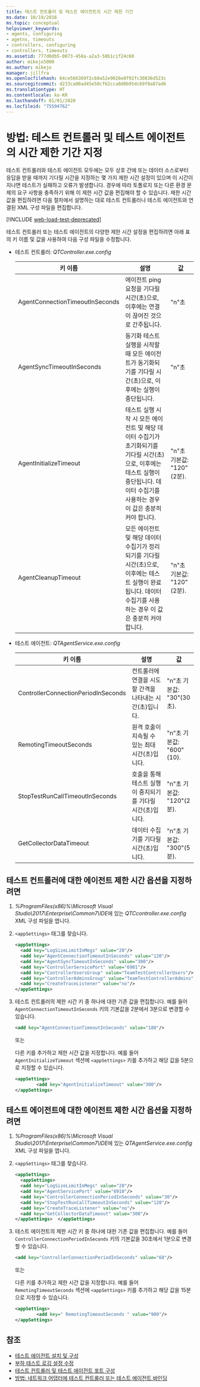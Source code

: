 ```yaml
---
title: 테스트 컨트롤러 및 테스트 에이전트의 시간 제한 기간
ms.date: 10/19/2016
ms.topic: conceptual
helpviewer_keywords:
- agents, configuring
- agetns, timeouts
- controllers, configuring
- controllers, timeouts
ms.assetid: 777d0db5-0073-458a-a2a3-58b1c1f24c60
author: mikejo5000
ms.author: mikejo
manager: jillfra
ms.openlocfilehash: 64ce566369f2c60a52e9026e8f92fc30836d523c
ms.sourcegitcommit: d233ca00ad45e50cf62cca0d0b95dc69f0a87ad6
ms.translationtype: HT
ms.contentlocale: ko-KR
ms.lasthandoff: 01/01/2020
ms.locfileid: "75594762"
---
```

# <a name="how-to-specify-timeout-periods-for-test-controllers-and-test-agents"></a>방법: 테스트 컨트롤러 및 테스트 에이전트의 시간 제한 기간 지정

테스트 컨트롤러와 테스트 에이전트 모두에는 모두 상호 간에 또는 데이터 소스로부터 응답을 받을 때까지 기다릴 시간을 지정하는 몇 가지 제한 시간 설정이 있으며 이 시간이 지나면 테스트가 실패하고 오류가 발생합니다. 경우에 따라 토폴로지 또는 다른 환경 문제의 요구 사항을 충족하기 위해 이 제한 시간 값을 편집해야 할 수 있습니다. 제한 시간 값을 편집하려면 다음 절차에서 설명하는 대로 테스트 컨트롤러나 테스트 에이전트와 연결된 XML 구성 파일을 편집합니다.

[!INCLUDE [web-load-test-deprecated](includes/web-load-test-deprecated.md)]

테스트 컨트롤러 또는 테스트 에이전트의 다양한 제한 시간 설정을 편집하려면 아래 표의 키 이름 및 값을 사용하여 다음 구성 파일을 수정합니다.

- 테스트 컨트롤러: *QTController.exe.config*

    |키 이름|설명|값|
    |-|-----------------|-|
    |AgentConnectionTimeoutInSeconds|에이전트 ping 요청을 기다릴 시간(초)으로, 이후에는 연결이 끊어진 것으로 간주됩니다.|"n"초|
    |AgentSyncTimeoutInSeconds|동기화 테스트 실행을 시작할 때 모든 에이전트가 동기화되기를 기다릴 시간(초)으로, 이후에는 실행이 중단됩니다.|"n"초|
    |AgentInitializeTimeout|테스트 실행 시작 시 모든 에이전트 및 해당 데이터 수집기가 초기화되기를 기다릴 시간(초)으로, 이후에는 테스트 실행이 중단됩니다. 데이터 수집기를 사용하는 경우 이 값은 충분히 커야 합니다.|"n"초 기본값: "120"(2분).|
    |AgentCleanupTimeout|모든 에이전트 및 해당 데이터 수집기가 정리되기를 기다릴 시간(초)으로, 이후에는 테스트 실행이 완료됩니다. 데이터 수집기를 사용하는 경우 이 값은 충분히 커야 합니다.|"n"초 기본값: "120"(2분).|

- 테스트 에이전트: *QTAgentService.exe.config*

    |키 이름|설명|값|
    |-|-----------------|-|
    |ControllerConnectionPeriodInSeconds|컨트롤러에 연결을 시도할 간격을 나타내는 시간(초)입니다.|"n"초 기본값: "30"(30초).|
    |RemotingTimeoutSeconds|원격 호출이 지속될 수 있는 최대 시간(초)입니다.|"n"초 기본값: "600"(10).|
    |StopTestRunCallTimeoutInSeconds|호출을 통해 테스트 실행이 중지되기를 기다릴 시간(초)입니다.|"n"초 기본값: "120"(2분).|
    |GetCollectorDataTimeout|데이터 수집기를 기다릴 시간(초)입니다.|"n"초 기본값: "300"(5분).|

## <a name="to-specify-agent-timeout-options-for-a-test-controller"></a>테스트 컨트롤러에 대한 에이전트 제한 시간 옵션을 지정하려면

1. *%ProgramFiles(x86)%\Microsoft Visual Studio\2017\Enterprise\Common7\IDE*에 있는 *QTCcontroller.exe.config* XML 구성 파일을 엽니다.

2. `<appSettings>` 태그를 찾습니다.

    ```xml
    <appSettings>
      <add key="LogSizeLimitInMegs" value="20"/>
      <add key="AgentConnectionTimeoutInSeconds" value="120"/>
      <add key="AgentSyncTimeoutInSeconds" value="300"/>
      <add key="ControllerServicePort" value="6901"/>
      <add key="ControllerUsersGroup" value="TeamTestControllerUsers"/>
      <add key="ControllerAdminsGroup" value="TeamTestControllerAdmins"/>
      <add key="CreateTraceListener" value="no"/>
    </appSettings>
    ```

3. 테스트 컨트롤러의 제한 시간 키 중 하나에 대한 기존 값을 편집합니다. 예를 들어 `AgentConnectionTimeoutInSeconds` 키의 기본값을 2분에서 3분으로 변경할 수 있습니다.

    ```xml
    <add key="AgentConnectionTimeoutInSeconds" value="180"/>
    ```

    또는

    다른 키를 추가하고 제한 시간 값을 지정합니다. 예를 들어 `AgentInitializeTimeout` 섹션에 `<appSettings>` 키를 추가하고 해당 값을 5분으로 지정할 수 있습니다.

    ```xml
    <appSettings>
            <add key="AgentInitializeTimeout" value="300"/>
    </appSettings>
    ```

## <a name="to-specify-agent-timeout-options-for-a-test-agent"></a>테스트 에이전트에 대한 에이전트 제한 시간 옵션을 지정하려면

1. *%ProgramFiles(x86)%\Microsoft Visual Studio\2017\Enterprise\Common7\IDE*에 있는 *QTAgentService.exe.config* XML 구성 파일을 엽니다.

2. `<appSettings>` 태그를 찾습니다.

    ```xml
    <appSettings>
      <appSettings>
      <add key="LogSizeLimitInMegs" value="20"/>
      <add key="AgentServicePort" value="6910"/>
      <add key="ControllerConnectionPeriodInSeconds" value="30"/>
      <add key="StopTestRunCallTimeoutInSeconds" value="120"/>
      <add key="CreateTraceListener" value="no"/>
      <add key="GetCollectorDataTimeout" value="300"/>
    </appSettings>  </appSettings>
    ```

3. 테스트 에이전트의 제한 시간 키 중 하나에 대한 기존 값을 편집합니다. 예를 들어 `ControllerConnectionPeriodInSeconds` 키의 기본값을 30초에서 1분으로 변경할 수 있습니다.

    ```xml
    <add key="ControllerConnectionPeriodInSeconds" value="60"/>
    ```

    또는

    다른 키를 추가하고 제한 시간 값을 지정합니다. 예를 들어 `RemotingTimeoutSeconds` 섹션에 `<appSettings>` 키를 추가하고 해당 값을 15분으로 지정할 수 있습니다.

    ```xml
    <appSettings>
            <add key=" RemotingTimeoutSeconds " value="900"/>
    </appSettings>
    ```

## <a name="see-also"></a>참조

- [테스트 에이전트 설치 및 구성](../test/lab-management/install-configure-test-agents.md)
- [부하 테스트 로깅 설정 수정](../test/modify-load-test-logging-settings.md)
- [테스트 컨트롤러 및 테스트 에이전트 포트 구성](../test/configure-ports-for-test-controllers-and-test-agents.md)
- [방법: 네트워크 어댑터에 테스트 컨트롤러 또는 테스트 에이전트 바인딩](../test/how-to-bind-a-test-controller-or-test-agent-to-a-network-adapter.md)
